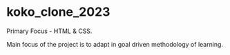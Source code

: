 # koko_clone_2023

Primary Focus - HTML & CSS.

Main focus of the project is to adapt in goal driven methodology of learning.
